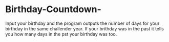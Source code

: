 # Birthday-Countdown-
Input your birthday and the program outputs the number of days for your birthday in the same challender year. If your brithday was in the past it tells you how many days in the pst your birthday was too.
